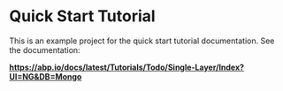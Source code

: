 # Quick Start Tutorial

This is an example project for the quick start tutorial documentation. See the documentation:

**https://abp.io/docs/latest/Tutorials/Todo/Single-Layer/Index?UI=NG&DB=Mongo**